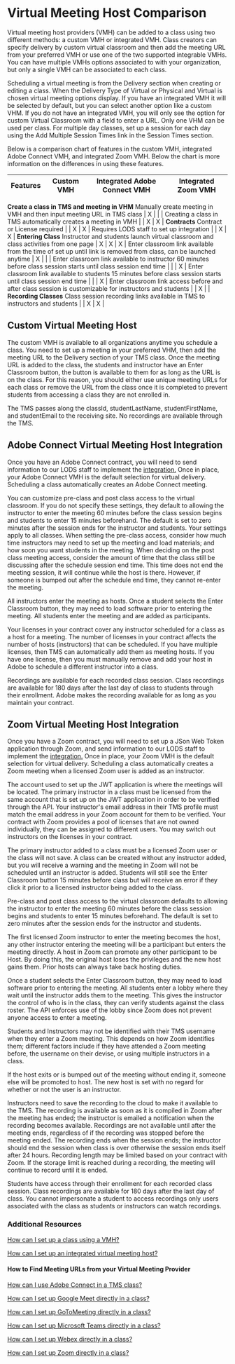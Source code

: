 # Virtual Meeting Host Comparison

Virtual meeting host providers (VMH) can be added to a class using two different methods: a custom VMH or integrated VMH. Class creators can specify delivery by custom virtual classroom and then add the meeting URL from your preferred VMH or use one of the two supported integrable VMHs. You can have multiple VMHs options associated to with your organization, but only a single VMH can be associated to each class.

Scheduling a virtual meeting is from the Delivery section when creating or editing a class. When the Delivery Type of Virtual or Physical and Virtual is chosen virtual meeting options display. If you have an integrated VMH it will be selected by default, but you can select another option like a custom VHM. If you do not have an integrated VMH, you will only see the option for custom Virtual Classroom with a field to enter a URL. Only one VHM can be used per class. For multiple day classes, set up a session for each day using the Add Multiple Session Times link in the Session Times section. 

Below is a comparison chart of features in the custom VMH, integrated Adobe Connect VMH, and integrated Zoom VMH. Below the chart is more information on the differences in using these features.

**Features** | **Custom VMH** | **Integrated Adobe Connect VMH** | **Integrated Zoom VMH**
-------------|----------------|----------------------------------|------------------------
**Create a class in TMS and meeting in VHM**
Manually create meeting in VMH and then input meeting URL in TMS class | X |   |   |
Creating a class in TMS automatically creates a meeting in VMH |   | X | X |
**Contracts**
Contract or License required |   | X | X |
Requires LODS staff to set up integration |   | X | X |
**Entering Class**
Instructor and students launch virtual classroom and class activities from one page | X | X | X |
Enter classroom link available from the time of set up until link is removed from class, can be launched anytime  | X |   |   |
Enter classroom link available to instructor 60 minutes before class session starts until class session end time  |   |   | X |
Enter classroom link available to students 15 minutes before class session starts until class session end time  |   |   | X |
Enter classroom link access before and after class session is customizable for instructors and students  |   | X |   |
**Recording Classes**
Class session recording links available in TMS to instructors and students |   | X | X |

## Custom Virtual Meeting Host

The custom VMH is available to all organizations anytime you schedule a class. You need to set up a meeting in your preferred VHM, then add the meeting URL to the Delivery section of your TMS class. Once the meeting URL is added to the class, the students and instructor have an Enter Classroom button, the button is available to them for as long as the URL is on the class. For this reason, you should either use unique meeting URLs for each class or remove the URL from the class once it is completed to prevent students from accessing a class they are not enrolled in. 

The TMS passes along the classId, studentLastName, studentFirstName, and studentEmail to the receiving site. 
No recordings are available through the TMS.

## Adobe Connect Virtual Meeting Host Integration

Once you have an Adobe Connect contract, you will need to send information to our LODS staff to implement the [integration.](/tms/tms-administrators/classes/virtual-meetings/integrated-virtual-meetings.md) Once in place, your Adobe Connect VMH is the default selection for virtual delivery. Scheduling a class automatically creates an Adobe Connect meeting. 

You can customize pre-class and post class access to the virtual classroom. If you do not specify these settings, they default to allowing the instructor to enter the meeting 60 minutes before the class session begins and students to enter 15 minutes beforehand. The default is set to zero minutes after the session ends for the instructor and students. Your settings apply to all classes. When setting the pre-class access, consider how much time instructors may need to set up the meeting and load materials; and how soon you want students in the meeting. When deciding on the post class meeting access, consider the amount of time that the class still be discussing after the schedule session end time. This time does not end the meeting session, it will continue while the host is there. However, if someone is bumped out after the schedule end time, they cannot re-enter the meeting.

All instructors enter the meeting as hosts. Once a student selects the Enter Classroom button, they may need to load software prior to entering the meeting. All students enter the meeting and are added as participants.

Your licenses in your contract cover any instructor scheduled for a class as a host for a meeting. The number of licenses in your contract affects the number of hosts (instructors) that can be scheduled. If you have multiple licenses, then TMS can automatically add them as meeting hosts. If you have one license, then you must manually remove and add your host in Adobe to schedule a different instructor into a class.

Recordings are available for each recorded class session. Class recordings are available for 180 days after the last day of class to students through their enrollment. Adobe makes the recording available for as long as you maintain your contract. 

## Zoom Virtual Meeting Host Integration

Once you have a Zoom contract, you will need to set up a JSon Web Token application through Zoom, and send information to our LODS staff to implement the [integration.](/tms/tms-administrators/classes/virtual-meetings/integrated-virtual-meetings.md) Once in place, your Zoom VMH is the default selection for virtual delivery. Scheduling a class automatically creates a Zoom meeting when a licensed Zoom user is added as an instructor. 

The account used to set up the JWT application is where the meetings will be located. The primary instructor in a class must be licensed from the same account that is set up on the JWT application in order to be verified through the API. Your instructor's email address in their TMS profile must match the email address in your Zoom account for them to be verified. Your contract with Zoom provides a pool of licenses that are not owned individually, they can be assigned to different users. You may switch out instructors on the licenses in your contract.  

The primary instructor added to a class must be a licensed Zoom user or the class will not save. A class can be created without any instructor added, but you will receive a warning and the meeting in Zoom will not be scheduled until an instructor is added. Students will still see the Enter Classroom button 15 minutes before class but will receive an error if they click it prior to a licensed instructor being added to the class. 

Pre-class and post class access to the virtual classroom defaults to allowing the instructor to enter the meeting 60 minutes before the class session begins and students to enter 15 minutes beforehand. The default is set to zero minutes after the session ends for the instructor and students. 

The first licensed Zoom instructor to enter the meeting becomes the host, any other instructor entering the meeting will be a participant but enters the meeting directly. A host in Zoom can promote any other participant to be Host. By doing this, the original host loses the privileges and the new host gains them. Prior hosts can always take back hosting duties. 

Once a student selects the Enter Classroom button, they may need to load software prior to entering the meeting. All students enter a lobby where they wait until the instructor adds them to the meeting. This gives the instructor the control of who is in the class, they can verify students against the class roster. The API enforces use of the lobby since Zoom does not prevent anyone access to enter a meeting. 

Students and Instructors may not be identified with their TMS username when they enter a Zoom meeting. This depends on how Zoom identifies them; different factors include if they have attended a Zoom meeting before, the username on their devise, or using multiple instructors in a class. 

If the host exits or is bumped out of the meeting without ending it, someone else will be promoted to host. The new host is set with no regard for whether or not the user is an instructor. 

Instructors need to save the recording to the cloud to make it available to the TMS. The recording is available as soon as it is compiled in Zoom after the meeting has ended; the instructor is emailed a notification when the recording becomes available. Recordings are not available until after the meeting ends, regardless of if the recording was stopped before the meeting ended. The recording ends when the session ends; the instructor should end the session when class is over otherwise the session ends itself after 24 hours. Recording length may be limited based on your contract with Zoom. If the storage limit is reached during a recording, the meeting will continue to record until it is ended. 

Students have access through their enrollment for each recorded class session. Class recordings are available for 180 days after the last day of class. You cannot impersonate a student to access recordings only users associated with the class as students or instructors can watch recordings.

### Additional Resources
 
[How can I set up a class using a VMH?](https://docs.learnondemandsystems.com/tms/tms-administrators/classes/virtual-meetings/integratevirtualmeetingprovider.md) 

[How can I set up an integrated virtual meeting host?](/tms/tms-administrators/classes/virtual-meetings/integrated-virtual-meetings.md)

#### How to Find Meeting URLs from your Virtual Meeting Provider 

[How can I use Adobe Connect in a TMS class?](/tms/tms-administrators/classes/virtual-meetings/streaming-adobeconnect.md)

[How can I set up Google Meet directly in a class?](/tms/tms-administrators/classes/virtual-meetings/streaming-googlemeet.md)

[How can I set up GoToMeeting directly in a class?](/tms/tms-administrators/classes/virtual-meetings/streaming-gotomeeting.md)

[How can I set up Microsoft Teams directly in a class?](/tms/tms-administrators/classes/virtual-meetings/streaming-teams.md)

[How can I set up Webex directly in a class?](/tms/tms-administrators/classes/virtual-meetings/streaming-webex.md)

[How can I set up Zoom directly in a class?](/tms/tms-administrators/classes/virtual-meetings/streaming-zoom.md)

